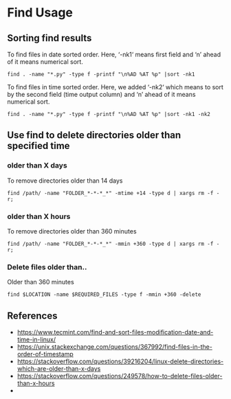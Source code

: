 
# Find Usage

## Sorting find results

To find files in date sorted order. Here, ‘-nk1‘ means first field and ‘n’ ahead of it means numerical sort.

```shell
find . -name "*.py" -type f -printf "\n%AD %AT %p" |sort -nk1
```

To find files in time sorted order. Here, we added ‘-nk2‘ which means to sort by the second field (time output column) and ‘n’ ahead of it means numerical sort.

```shell
find . -name "*.py" -type f -printf "\n%AD %AT %p" |sort -nk1 -nk2
```

## Use find to delete directories older than specified time

### older than X days

To remove directories older than 14 days

```shell
find /path/ -name "FOLDER_*-*-*_*" -mtime +14 -type d | xargs rm -f -r;
```


### older than X hours

To remove directories older than 360 minutes

```shell
find /path/ -name "FOLDER_*-*-*_*" -mmin +360 -type d | xargs rm -f -r;
```

### Delete files older than..

Older than 360 minutes
```shell
find $LOCATION -name $REQUIRED_FILES -type f -mmin +360 -delete
```

## References

* https://www.tecmint.com/find-and-sort-files-modification-date-and-time-in-linux/
* https://unix.stackexchange.com/questions/367992/find-files-in-the-order-of-timestamp
* https://stackoverflow.com/questions/39216204/linux-delete-directories-which-are-older-than-x-days
* https://stackoverflow.com/questions/249578/how-to-delete-files-older-than-x-hours
* 